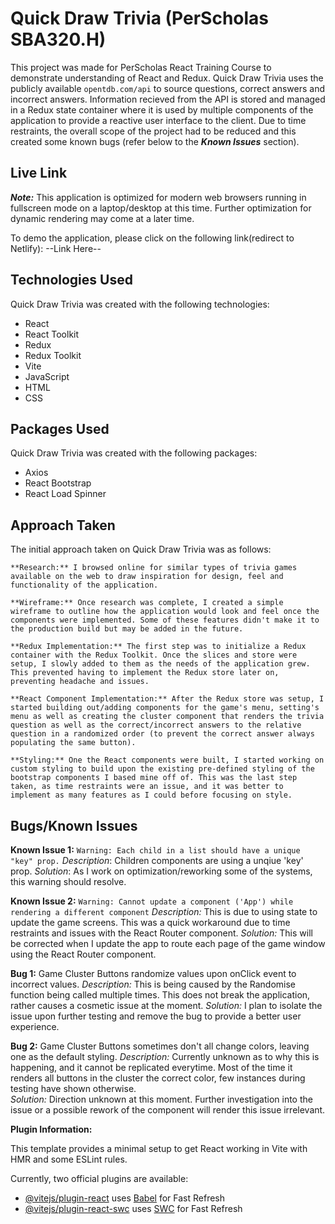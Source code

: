 # Quick Draw Trivia (PerScholas SBA320.H)

This project was made for PerScholas React Training Course to demonstrate understanding of React and Redux. Quick Draw Trivia uses the publicly available `opentdb.com/api` to source questions, correct answers and incorrect answers. Information recieved from the API is stored and managed in a Redux state container where it is used by multiple components of the application to provide a reactive user interface to the client. Due to time restraints, the overall scope of the project had to be reduced and this created some known bugs (refer below to the **_Known Issues_** section). 

## Live Link

**_Note:_** This application is optimized for modern web browsers running in fullscreen mode on a laptop/desktop at this time. Further optimization for dynamic rendering may come at  a later time. 

To demo the application, please click on the following link(redirect to Netlify):
--Link Here--

## Technologies Used

Quick Draw Trivia was created with the following technologies:

- React
- React Toolkit
- Redux
- Redux Toolkit
- Vite
- JavaScript
- HTML
- CSS

## Packages Used

Quick Draw Trivia was created with the following packages:

- Axios
- React Bootstrap
- React Load Spinner

## Approach Taken

The initial approach taken on Quick Draw Trivia was as follows:

    **Research:** I browsed online for similar types of trivia games available on the web to draw inspiration for design, feel and functionality of the application.

    **Wireframe:** Once research was complete, I created a simple wireframe to outline how the application would look and feel once the components were implemented. Some of these features didn't make it to the production build but may be added in the future.
    
    **Redux Implementation:** The first step was to initialize a Redux container with the Redux Toolkit. Once the slices and store were setup, I slowly added to them as the needs of the application grew. This prevented having to implement the Redux store later on, preventing headache and issues.
    
    **React Component Implementation:** After the Redux store was setup, I started building out/adding components for the game's menu, setting's menu as well as creating the cluster component that renders the trivia question as well as the correct/incorrect answers to the relative question in a randomized order (to prevent the correct answer always populating the same button). 

    **Styling:** One the React components were built, I started working on custom styling to build upon the existing pre-defined styling of the bootstrap components I based mine off of. This was the last step taken, as time restraints were an issue, and it was better to implement as many features as I could before focusing on style.

## Bugs/Known Issues

**Known Issue 1:**
`Warning: Each child in a list should have a unique "key" prop.`
*Description*: Children components are using a unqiue 'key' prop.
*Solution*: As I work on optimization/reworking some of the systems, this warning should resolve.

**Known Issue 2:**
`Warning: Cannot update a component ('App') while rendering a different component`
*Description:* This is due to using state to update the game screens. This was a quick workaround due to time restraints and issues with the React Router component. 
*Solution:* This will be corrected when I update the app to route each page of the game window using the React Router component. 

**Bug 1:**
Game Cluster Buttons randomize values upon onClick event to incorrect values.
*Description:*  This is being caused by the Randomise function being called multiple times. This does not break the application, rather causes a cosmetic issue at the moment.
*Solution:* I plan to isolate the issue upon further testing and remove the bug to provide a better user experience. 

**Bug 2:**
Game Cluster Buttons sometimes don't all change colors, leaving one as the default styling.
*Description:*  Currently unknown as to why this is happening, and it cannot be replicated everytime. Most of the time it renders all buttons in the cluster the correct color, few instances during testing have shown otherwise.  
*Solution:* Direction unknown at this moment. Further investigation into the issue or a possible rework of the component will render this issue irrelevant. 

**Plugin Information:**

This template provides a minimal setup to get React working in Vite with HMR and some ESLint rules.

Currently, two official plugins are available:

- [@vitejs/plugin-react](https://github.com/vitejs/vite-plugin-react/blob/main/packages/plugin-react/README.md) uses [Babel](https://babeljs.io/) for Fast Refresh
- [@vitejs/plugin-react-swc](https://github.com/vitejs/vite-plugin-react-swc) uses [SWC](https://swc.rs/) for Fast Refresh
